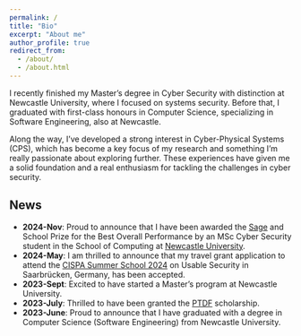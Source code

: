 ```yaml
---
permalink: /
title: "Bio"
excerpt: "About me"
author_profile: true
redirect_from: 
  - /about/
  - /about.html
---
```


I recently finished my Master’s degree in Cyber Security with distinction at Newcastle University, where I focused on systems security. Before that, I graduated with first-class honours in Computer Science, specializing in Software Engineering, also at Newcastle.

Along the way, I’ve developed a strong interest in Cyber-Physical Systems (CPS), which has become a key focus of my research and something I’m really passionate about exploring further. These experiences have given me a solid foundation and a real enthusiasm for tackling the challenges in cyber security.

## News
- **2024-Nov**: Proud to announce that I have been awarded the [Sage](https://www.sage.com/en-gb/company/about-sage/the-sage/) and School Prize for the Best Overall Performance by an MSc Cyber Security student in the School of Computing at [Newcastle University](https://www.ncl.ac.uk/).
- **2024-May**: I am thrilled to announce that my travel grant application to attend the [CISPA Summer School 2024](https://cispa.de/summer-school-usable) on Usable Security in Saarbrücken, Germany, has been accepted.
- **2023-Sept**: Excited to have started a Master’s program at Newcastle University.
- **2023-July**: Thrilled to have been granted the [PTDF](https://scholarship.ptdf.gov.ng/) scholarship.  
- **2023-June**: Proud to announce that I have graduated with a degree in Computer Science (Software Engineering) from Newcastle University.

